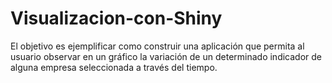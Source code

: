 # Visualizacion-con-Shiny
El objetivo es ejemplificar como construir una aplicación que permita al usuario observar en un gráfico la variación de un determinado indicador de alguna empresa seleccionada a través del tiempo.
